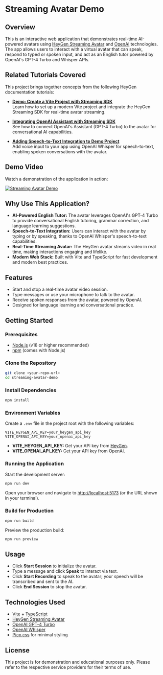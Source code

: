 # Streaming Avatar Demo

## Overview

This is an interactive web application that demonstrates real-time AI-powered avatars using [HeyGen Streaming Avatar](https://www.heygen.com/) and [OpenAI](https://openai.com/) technologies. The app allows users to interact with a virtual avatar that can speak, respond to typed or spoken input, and act as an English tutor powered by OpenAI's GPT-4 Turbo and Whisper APIs.

## Related Tutorials Covered

This project brings together concepts from the following HeyGen documentation tutorials:

- **[Demo: Create a Vite Project with Streaming SDK](https://docs.heygen.com/docs/creating-a-vite-project-with-streaming-sdk)**  
  Learn how to set up a modern Vite project and integrate the HeyGen Streaming SDK for real-time avatar streaming.

- **[Integrating OpenAI Assistant with Streaming SDK](https://docs.heygen.com/docs/integrate-with-opeanai-assistant)**  
  See how to connect OpenAI's Assistant (GPT-4 Turbo) to the avatar for conversational AI capabilities.

- **[Adding Speech-to-Text Integration to Demo Project](https://docs.heygen.com/docs/adding-speech-to-text-integration-to-demo-project)**  
  Add voice input to your app using OpenAI Whisper for speech-to-text, enabling spoken conversations with the avatar.

## Demo Video

Watch a demonstration of the application in action:

[![Streaming Avatar Demo](https://img.youtube.com/vi/mz6EmjczYDM/0.jpg)](https://www.youtube.com/watch?v=mz6EmjczYDM)

## Why Use This Application?

- **AI-Powered English Tutor:** The avatar leverages OpenAI's GPT-4 Turbo to provide conversational English tutoring, grammar correction, and language learning suggestions.
- **Speech-to-Text Integration:** Users can interact with the avatar by typing or by speaking, thanks to OpenAI Whisper's speech-to-text capabilities.
- **Real-Time Streaming Avatar:** The HeyGen avatar streams video in real time, making interactions engaging and lifelike.
- **Modern Web Stack:** Built with Vite and TypeScript for fast development and modern best practices.

## Features

- Start and stop a real-time avatar video session.
- Type messages or use your microphone to talk to the avatar.
- Receive spoken responses from the avatar, powered by OpenAI.
- Designed for language learning and conversational practice.

## Getting Started

### Prerequisites

- [Node.js](https://nodejs.org/) (v18 or higher recommended)
- [npm](https://www.npmjs.com/) (comes with Node.js)

### Clone the Repository

```bash
git clone <your-repo-url>
cd streaming-avatar-demo
```

### Install Dependencies

```bash
npm install
```

### Environment Variables

Create a `.env` file in the project root with the following variables:

```env
VITE_HEYGEN_API_KEY=your_heygen_api_key
VITE_OPENAI_API_KEY=your_openai_api_key
```

- **VITE_HEYGEN_API_KEY:** Get your API key from [HeyGen](https://www.heygen.com/).
- **VITE_OPENAI_API_KEY:** Get your API key from [OpenAI](https://platform.openai.com/).

### Running the Application

Start the development server:

```bash
npm run dev
```

Open your browser and navigate to [http://localhost:5173](http://localhost:5173) (or the URL shown in your terminal).

### Build for Production

```bash
npm run build
```

Preview the production build:

```bash
npm run preview
```

## Usage

- Click **Start Session** to initialize the avatar.
- Type a message and click **Speak** to interact via text.
- Click **Start Recording** to speak to the avatar; your speech will be transcribed and sent to the AI.
- Click **End Session** to stop the avatar.

## Technologies Used

- [Vite](https://vitejs.dev/) + [TypeScript](https://www.typescriptlang.org/)
- [HeyGen Streaming Avatar](https://www.heygen.com/)
- [OpenAI GPT-4 Turbo](https://platform.openai.com/docs/models/gpt-4)
- [OpenAI Whisper](https://platform.openai.com/docs/guides/speech-to-text)
- [Pico.css](https://picocss.com/) for minimal styling

## License

This project is for demonstration and educational purposes only. Please refer to the respective service providers for their terms of use. 